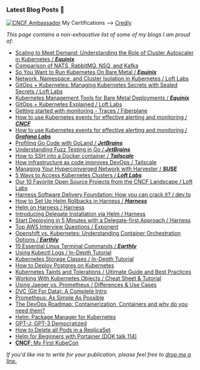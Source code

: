 ### Latest Blog Posts 📝
<a href="https://www.cncf.io/people/ambassadors/?p=hrittik-roy"><img alt="CNCF Ambassador" src="https://sessionize.com/Assets/speaker-certificate/cncfambassador.png"></a>
My Certifications —> [Credly](https://www.credly.com/users/hrittikhere)

_This page contains a non-exhaustive list of some of my blogs I am proud of:_

- [Scaling to Meet Demand: Understanding the Role of Cluster Autoscaler in Kubernetes / ***Equinix***](https://deploy.equinix.com/blog/understanding-role-cluster-autoscaler-kubernetes/)
- [Comparison of NATS, RabbitMQ, NSQ, and Kafka](https://gcore.com/learning/nats-rabbitmq-nsq-kafka-comparison/)
- [So You Want to Run Kubernetes On Bare Metal / ***Equinix***](https://deploy.equinix.com/blog/guide-to-running-kubernetes-on-bare-metal/)
- [Network, Namespace, and Cluster Isolation in Kubernetes / Loft Labs](https://loft.sh/blog/achieving-network-namespace-and-cluster-isolation-in-kubernetes-part-1/)
- [ GitOps + Kubernetes: Managing Kubernetes Secrets with Sealed Secrets / Loft Labs ](https://loft.sh/blog/gitops-kubernetes-managing-kubernetes-secrets/)
- [Kubernetes Management Tools for Bare Metal Deployments / ***Equinix***](https://deploy.equinix.com/blog/kubernetes-management-tools-for-bare-metal-deployments/)
- [GitOps + Kubernetes Explained  / Loft Labs ](https://loft.sh/blog/gitops-kubernetes-explained/)
- [Getting started with monitoring - Traces / Fiberplane ](https://fiberplane.com/blog/getting-started-with-monitoring-traces)
- [How to use Kubernetes events for effective alerting and monitoring  / ***CNCF***](https://www.cncf.io/blog/2023/03/13/how-to-use-kubernetes-events-for-effective-alerting-and-monitoring/)
- [How to use Kubernetes events for effective alerting and monitoring  / ***Grafana Labs***](https://grafana.com/blog/2023/01/23/how-to-use-kubernetes-events-for-effective-alerting-and-monitoring/)
- [Profiling Go Code with GoLand / ***JetBrains*** ](https://blog.jetbrains.com/go/2023/02/02/profiling-go-code-with-goland/)
- [Understanding Fuzz Testing in Go / ***JetBrains*** ](https://blog.jetbrains.com/go/2022/12/14/understanding-fuzz-testing-in-go/)
- [How to SSH into a Docker container / ***Tailscale***](https://tailscale.com/learn/ssh-into-docker-container/)
- [How infrastructure as code improves DevOps / Tailscale](https://tailscale.com/learn/infrastructure-as-code/)
- [Managing Your Hyperconverged Network with Harvester / ***SUSE*** ](https://www.suse.com/c/rancher_blog/managing-your-hyperconverged-network-with-harvester/)
- [5 Ways to Access Kubernetes Clusters / ***Loft Labs*** ](https://loft.sh/blog/5-ways-to-access-kubernetes-clusters/)
- [Our 10 Favorite Open Source Projects from the CNCF Landscape / Loft Labs](https://loft.sh/blog/our-10-favorite-open-source-projects-from-the-cncf-landscape/)
- [Harness Software Delivery Foundation: How you can crack it? / dev.to ](https://dev.to/hrittikhere/software-delivery-foundation-how-you-can-crack-it-jfn)
- [How to Set Up Helm Rollbacks in Harness / ***Harness***](https://harness.io/blog/how-set-up-helm-rollbacks-harness)
- [Helm on Harness / Harness](https://www.harness.io/technical-blog/getting-started-with-helm)
- [Introducing Delegate Installation via Helm / Harness](https://www.harness.io/technical-blog/delegate-installation-via-helm)
- [Start Deploying in 5 Minutes with a Delegate-first Approach‍ / Harness](https://www.harness.io/technical-blog/deploy-in-5-minutes-with-a-delegate-first-approach)
- [Top AWS Interview Questions / Exponent](https://blog.tryexponent.com/top-aws-interview-questions/)
- [Openshift vs. Kubernetes: Understanding Container Orchestration Options / ***Earthly*** ](https://earthly.dev/blog/openshift-vs-kubernetes/)
- [15 Essential Linux Terminal Commands / ***Earthly*** ](https://earthly.dev/blog/ess-linux-term-cmd/)
- [Using Kubectl Logs / In-Depth Tutorial](https://www.containiq.com/post/kubectl-logs)
- [Kubernetes Storage Classes / In-Depth Tutorial](https://www.containiq.com/post/kubernetes-storage-classes)
- [How to Deploy Postgres on Kubernetes](https://www.containiq.com/post/deploy-postgres-on-kubernetes)
- [Kubernetes Taints and Tolerations / Ultimate Guide and Best Practices](https://www.containiq.com/post/kubernetes-taints-and-tolerations)
- [Working With Kubernetes Objects / Cheat Sheet & Tutorial](https://www.containiq.com/post/kubernetes-objects)
- [Using Jaeger vs. Prometheus / Differences & Use Cases](https://www.containiq.com/post/jaeger-vs-prometheus)
- [DVC (Git For Data): A Complete Intro](https://dev.to/hrittikhere/dvc-git-for-data-a-complete-intro-4626)
- [Prometheus: As Simple As Possible](https://dev.to/kcdchennai/prometheus-as-simple-as-possible-2aog)
- [The DevOps Roadmap: Containerization, Containers and why do you need them?](https://dev.to/hrittikhere/the-devops-roadmap-containerization-containers-and-why-do-you-need-them-350b)
- [Helm: Package Manager for Kubernetes](https://dev.to/hrittikhere/helm-package-manager-for-k8s-58hp)
- [GPT-J: GPT-3 Democratized](https://dzone.com/articles/gpt-j)
- [How to Delete all Pods in a ReplicaSet](https://dzone.com/articles/how-to-delete-all-pods-in-replicaset)
- [Helm for Beginners with Portainer (DOK talk 114)](https://www.portainer.io/blog/helm-for-beginners-with-portainer-dok-talk-114)
- [**CNCF**: My First KubeCon](https://www.cncf.io/blog/2021/07/23/scholarship-spotlight-my-first-kubecon-cloudnativecon-amazing-first-time-experience/)



_If you'd like me to write for your publication, please feel free to [drop me a line.](https://www.linkedin.com/in/hrittikhere/)_
